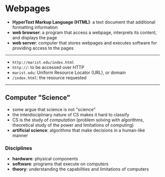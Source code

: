 # Webpages

* **HyperText Markup Language (HTML)**: a text document that additional formatting information
* **web browser**: a program that access a webpage, interprets its content, and displays the page
* **web server**: computer that stores webpages and executes software for providing access to the pages

***

* `http://marist.edu/index.html`
* `http://`: to be accessed over HTTP
* `marist.edu`: Uniform Resource Locator (URL), or domain
* `/index.html`: the resource requested

***

## Computer "Science"

* some argue that science is not "science"
* the interdisciplinary nature of CS makes it hard to classify
* CS is the study of _computation_ (problem solving with algorithms, theoretical study of the power and limitations of computing)
* **artificial science**: algorithms that make decisions in a human-like manner

### Disciplines

* **hardware**: physical components
* **software**: programs that execute on computers
* **theory**: understanding the capabilities and limitations of computers
